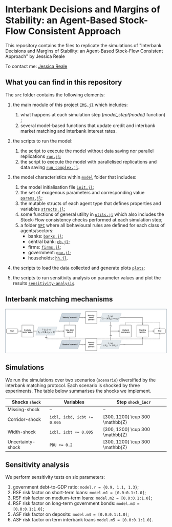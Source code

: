 # Interbank Decisions and Margins of Stability: an Agent-Based Stock-Flow Consistent Approach

This repository contains the files to replicate the simulations of "Interbank Decisions and Margins of Stability: an Agent-Based Stock-Flow Consistent Approach" by Jessica Reale

To contact me: [Jessica Reale](mailto:jessica.reale@ruhr-uni-bochum.de)
## What you can find in this repository

The `src` folder contains the following elements:

1. the main module of this project [`IMS.jl`](src/IMS.jl) which includes:
    1. what happens at each simulation step (*model_step!(model)* function) ;
    2. several model-based functions that update credit and interbank market matching and interbank interest rates.

2. the scripts to run the model:
    1. the script to execute the model without data saving nor parallel replications [`run.jl`](src/run.jl);
    2. the script to execute the model with parallelised replications and data saving [`run_complex.jl`](src/run_complex.jl).

3. the model characteristics within [`model`](src/model) folder that includes:
    1. the model initialisation file [`init.jl`](src/model/init.jl);
    2. the set of exogenous parameters and corresponding value [`params.jl`](src/model/params.jl);
    3. the mutable structs of each agent type that defines properties and variables [`structs.jl`](src/model/structs.jl);
    4. some functions of general utility in [`utils.jl`](src/model/utils.jl) which also includes the Stock-Flow consistency checks performed at each simulation step;
    5. a folder [`SFC`](src/model/SFC) where all behavioural rules are defined for each class of agents/sectors:
        - banks: [`banks.jl`](src/model/SFC/banks.jl);
        - central bank: [`cb.jl`](src/model/SFC/cb.jl);
        - firms: [`firms.jl`](src/model/SFC/firms.jl);
        - government: [`gov.jl`](src/model/SFC/gov.jl);
        - households: [`hh.jl`](src/model/SFC/hh.jl).

4. the scripts to load the data collected and generate plots [`plots`](src/plots);

5. the scripts to run sensitivity analysis on parameter values and plot the results [`sensitivity-analysis`](src/sensitivity-analysis).

## Interbank matching mechanisms

![Interbank Matching Protocols](IBmatching.png)

## Simulations

We run the simulations over two scenarios (`scenario`) diversified by the interbank matching protocol. Each scenario is shocked by three experiments. The table below summarises the shocks we implement.

Shocks `shock`      | Variables                     | Step `shock_incr` 
-------------       | -------------                 | -------------
Missing-shock       | –                             | – 
Corridor-shock      | `icbl, icbd, icbt += 0.005`   | [300, 1200] \cup 300 \mathbb{Z}
Width-shock         | `icbl, icbt += 0.005`         | [300, 1200] \cup 300 \mathbb{Z}
Uncertainty-shock   | `PDU += 0.2`                  | [300, 1200] \cup 300 \mathbb{Z}

## Sensitivity analysis

We perform sensitivity tests on six parameters:

1. government debt-to-GDP ratio: `model.r = {0.9, 1.1, 1.3}`;
2. RSF risk factor on short-term loans:  `model.m1 = [0.0:0.1:1.0]`;
3. RSF risk factor on medium-term loans: `model.m2 = [0.0:0.1:1.0]`;
4. RSF risk factor on long-term government bonds: `model.m3 = [0.0:0.1:1.0]`;
5. ASF risk factor on deposits: `model.m4 = [0.0:0.1:1.0]`;
6. ASF risk factor on term interbank loans `model.m5 = [0.0:0.1:1.0]`.
